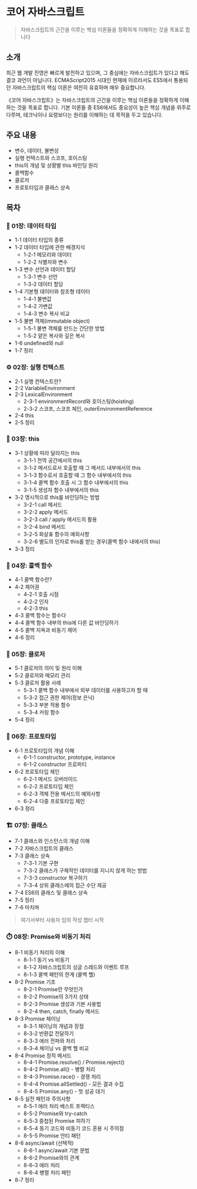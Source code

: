 # 코어 자바스크립트

> 자바스크립트의 근간을 이루는 핵심 이론들을 정확하게 이해하는 것을 목표로 합니다

## 소개

최근 웹 개발 진영은 빠르게 발전하고 있으며, 그 중심에는 자바스크립트가 있다고 해도 결코 과언이 아닙니다. ECMAScript2015 시대인 현재에 이르러서도 ES5에서 통용되던 자바스크립트의 핵심 이론은 여전히 유효하며 매우 중요합니다.

《코어 자바스크립트》는 자바스크립트의 근간을 이루는 핵심 이론들을 정확하게 이해하는 것을 목표로 합니다. 기본 이론들 중 ES6에서도 중요성이 높은 핵심 개념을 위주로 다루며, 테크닉이나 요령보다는 원리를 이해하는 데 목적을 두고 있습니다.

## 주요 내용

- 변수, 데이터, 불변성
- 실행 컨텍스트와 스코프, 호이스팅
- this의 개념 및 상황별 this 바인딩 원리
- 콜백함수
- 클로저
- 프로토타입과 클래스 상속

## 목차

### 📖 01장: 데이터 타입

- 1-1 데이터 타입의 종류
- 1-2 데이터 타입에 관한 배경지식
  - 1-2-1 메모리와 데이터
  - 1-2-2 식별자와 변수
- 1-3 변수 선언과 데이터 할당
  - 1-3-1 변수 선언
  - 1-3-2 데이터 할당
- 1-4 기본형 데이터와 참조형 데이터
  - 1-4-1 불변값
  - 1-4-2 가변값
  - 1-4-3 변수 복사 비교
- 1-5 불변 객체(immutable object)
  - 1-5-1 불변 객체를 만드는 간단한 방법
  - 1-5-2 얕은 복사와 깊은 복사
- 1-6 undefined와 null
- 1-7 정리

### ⚙️ 02장: 실행 컨텍스트

- 2-1 실행 컨텍스트란?
- 2-2 VariableEnvironment
- 2-3 LexicalEnvironment
  - 2-3-1 environmentRecord와 호이스팅(hoisting)
  - 2-3-2 스코프, 스코프 체인, outerEnvironmentReference
- 2-4 this
- 2-5 정리

### 🎯 03장: this

- 3-1 상황에 따라 달라지는 this
  - 3-1-1 전역 공간에서의 this
  - 3-1-2 메서드로서 호출할 때 그 메서드 내부에서의 this
  - 3-1-3 함수로서 호출할 때 그 함수 내부에서의 this
  - 3-1-4 콜백 함수 호출 시 그 함수 내부에서의 this
  - 3-1-5 생성자 함수 내부에서의 this
- 3-2 명시적으로 this를 바인딩하는 방법
  - 3-2-1 call 메서드
  - 3-2-2 apply 메서드
  - 3-2-3 call / apply 메서드의 활용
  - 3-2-4 bind 메서드
  - 3-2-5 화살표 함수의 예외사항
  - 3-2-6 별도의 인자로 this를 받는 경우(콜백 함수 내에서의 this)
- 3-3 정리

### 🔄 04장: 콜백 함수

- 4-1 콜백 함수란?
- 4-2 제어권
  - 4-2-1 호출 시점
  - 4-2-2 인자
  - 4-2-3 this
- 4-3 콜백 함수는 함수다
- 4-4 콜백 함수 내부의 this에 다른 값 바인딩하기
- 4-5 콜백 지옥과 비동기 제어
- 4-6 정리

### 🔐 05장: 클로저

- 5-1 클로저의 의미 및 원리 이해
- 5-2 클로저와 메모리 관리
- 5-3 클로저 활용 사례
  - 5-3-1 콜백 함수 내부에서 외부 데이터를 사용하고자 할 때
  - 5-3-2 접근 권한 제어(정보 은닉)
  - 5-3-3 부분 적용 함수
  - 5-3-4 커링 함수
- 5-4 정리

### 🔗 06장: 프로토타입

- 6-1 프로토타입의 개념 이해
  - 6-1-1 constructor, prototype, instance
  - 6-1-2 constructor 프로퍼티
- 6-2 프로토타입 체인
  - 6-2-1 메서드 오버라이드
  - 6-2-2 프로토타입 체인
  - 6-2-3 객체 전용 메서드의 예외사항
  - 6-2-4 다중 프로토타입 체인
- 6-3 정리

### 🏗️ 07장: 클래스

- 7-1 클래스와 인스턴스의 개념 이해
- 7-2 자바스크립트의 클래스
- 7-3 클래스 상속
  - 7-3-1 기본 구현
  - 7-3-2 클래스가 구체적인 데이터를 지니지 않게 하는 방법
  - 7-3-3 constructor 복구하기
  - 7-3-4 상위 클래스에의 접근 수단 제공
- 7-4 ES6의 클래스 및 클래스 상속
- 7-5 정리
- 7-6 마치며

> 여기서부터 사용자 임의 작성 챕터 시작

### ⏱️ 08장: Promise와 비동기 처리

- 8-1 비동기 처리의 이해
  - 8-1-1 동기 vs 비동기
  - 8-1-2 자바스크립트의 싱글 스레드와 이벤트 루프
  - 8-1-3 콜백 패턴의 한계 (콜백 헬)
- 8-2 Promise 기초
  - 8-2-1 Promise란 무엇인가
  - 8-2-2 Promise의 3가지 상태
  - 8-2-3 Promise 생성과 기본 사용법
  - 8-2-4 then, catch, finally 메서드
- 8-3 Promise 체이닝
  - 8-3-1 체이닝의 개념과 장점
  - 8-3-2 반환값 전달하기
  - 8-3-3 에러 전파와 처리
  - 8-3-4 체이닝 vs 콜백 헬 비교
- 8-4 Promise 정적 메서드
  - 8-4-1 Promise.resolve() / Promise.reject()
  - 8-4-2 Promise.all() - 병렬 처리
  - 8-4-3 Promise.race() - 경쟁 처리
  - 8-4-4 Promise.allSettled() - 모든 결과 수집
  - 8-4-5 Promise.any() - 첫 성공 대기
- 8-5 실전 패턴과 주의사항
  - 8-5-1 에러 처리 베스트 프랙티스
  - 8-5-2 Promise와 try-catch
  - 8-5-3 중첩된 Promise 피하기
  - 8-5-4 동기 코드와 비동기 코드 혼용 시 주의점
  - 8-5-5 Promise 안티 패턴
- 8-6 async/await (선택적)
  - 8-6-1 async/await 기본 문법
  - 8-6-2 Promise와의 관계
  - 8-6-3 에러 처리
  - 8-6-4 병렬 처리 패턴
- 8-7 정리
